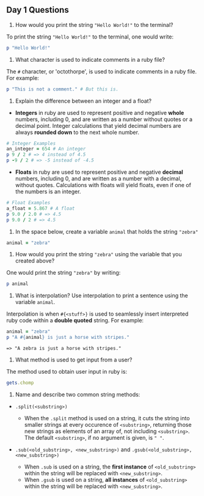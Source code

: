 ## Day 1 Questions

1. How would you print the string `"Hello World!"` to the terminal?

  To print the string `"Hello World!"` to the terminal, one would write:
  ```ruby
  p "Hello World!"
  ```

1. What character is used to indicate comments in a ruby file?

  The `#` character, or 'octothorpe', is used to indicate comments in a ruby file. For example:
  ```ruby
  p "This is not a comment." # But this is.
  ```

1. Explain the difference between an integer and a float?

  * **Integers** in ruby are used to represent positive and negative **whole** numbers, including 0, and are written as a number without quotes or a decimal point. Integer calculations that yield decimal numbers are always **rounded down** to the next whole number.
  ```ruby
  # Integer Examples
  an_integer = 654 # An integer
  p 9 / 2 # => 4 instead of 4.5
  p -9 / 2 # => -5 instead of -4.5
  ```
  * **Floats** in ruby are used to represent positive and negative **decimal** numbers, including 0, and are written as a number with a decimal, without quotes.  Calculations with floats will yield floats, even if one of the numbers is an integer.
  ```ruby
  # Float Examples
  a_float = 5.867 # A float
  p 9.0 / 2.0 # => 4.5
  p 9.0 / 2 # => 4.5
  ```

1. In the space below, create a variable `animal` that holds the string `"zebra"`

  ```ruby
  animal = "zebra"
  ```

1. How would you print the string `"zebra"` using the variable that you created above?

  One would print the string `"zebra"` by writing:
  ```ruby
  p animal
  ```

1. What is interpolation? Use interpolation to print a sentence using the variable `animal`.

  Interpolation is when `#{<stuff>}` is used to seamlessly insert interpreted ruby code within a **double quoted** string. For example:
  ```ruby
  animal = "zebra"
  p "A #{animal} is just a horse with stripes."
  ```
  ```
  => "A zebra is just a horse with stripes."
  ```
1. What method is used to get input from a user?

  The method used to obtain user input in ruby is:
  ```ruby
  gets.chomp
  ```
1. Name and describe two common string methods:

  * `.split(<substring>)`
    * When the `.split` method is used on a string, it cuts the string into smaller strings at every occurence of `<substring>`, returning those new strings as elements of an array of, not including `<substring>`. The default `<substring>`, if no argument is given, is `" "`.

  * `.sub(<old_substring>, <new_substring>)` and `.gsub(<old_substring>, <new_substring>)`
    * When `.sub` is used on a string, the **first instance** of `<old_substring>` within the string will be replaced with `<new_substring>`.
    * When `.gsub` is used on a string, **all instances** of `<old_substring>` within the string will be replaced with `<new_substring>`.
